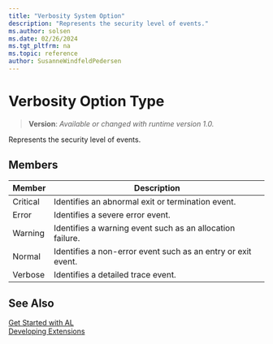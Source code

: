 ```yaml
---
title: "Verbosity System Option"
description: "Represents the security level of events."
ms.author: solsen
ms.date: 02/26/2024
ms.tgt_pltfrm: na
ms.topic: reference
author: SusanneWindfeldPedersen
---
```

[//]: # (START>DO_NOT_EDIT)
[//]: # (IMPORTANT:Do not edit any of the content between here and the END>DO_NOT_EDIT.)
[//]: # (Any modifications should be made in the .xml files in the ModernDev repo.)
# Verbosity Option Type
> **Version**: _Available or changed with runtime version 1.0._

Represents the security level of events.

## Members
|  Member  |  Description  |
|----------------|---------------|
|Critical|Identifies an abnormal exit or termination event.|
|Error|Identifies a severe error event.|
|Warning|Identifies a warning event such as an allocation failure.|
|Normal|Identifies a non-error event such as an entry or exit event.|
|Verbose|Identifies a detailed trace event.|

[//]: # (IMPORTANT: END>DO_NOT_EDIT)

## See Also  
[Get Started with AL](../../devenv-get-started.md)  
[Developing Extensions](../../devenv-dev-overview.md)  